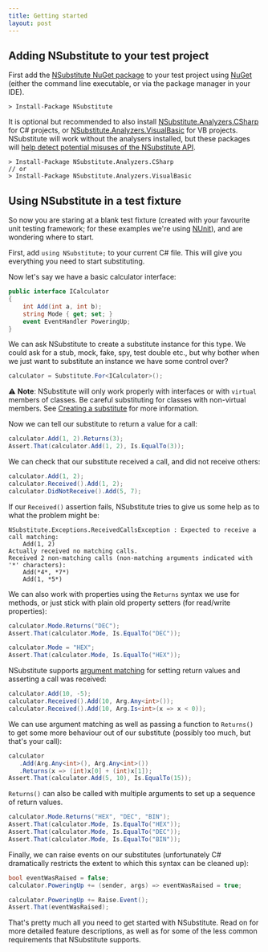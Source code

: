```yaml
---
title: Getting started
layout: post
---
```


## Adding NSubstitute to your test project 

First add the [NSubstitute NuGet package](https://nuget.org/List/Packages/NSubstitute) to your test project using [NuGet](https://docs.microsoft.com/en-us/nuget/quickstart/use-a-package) (either the command line executable, or via the package manager in your IDE).

    > Install-Package NSubstitute

It is optional but recommended to also install [NSubstitute.Analyzers.CSharp](https://www.nuget.org/packages/NSubstitute.Analyzers.CSharp/) for C# projects, or [NSubstitute.Analyzers.VisualBasic](https://www.nuget.org/packages/NSubstitute.Analyzers.VisualBasic/) for VB projects. NSubstitute will work without the analysers installed, but these packages will [help detect potential misuses of the NSubstitute API](/help/nsubstitute-analysers/).

    > Install-Package NSubstitute.Analyzers.CSharp
    // or
    > Install-Package NSubstitute.Analyzers.VisualBasic

## Using NSubstitute in a test fixture

So now you are staring at a blank test fixture (created with your favourite unit testing framework; for these examples we're using [NUnit](https://nunit.org/)), and are wondering where to start. 

First, add `using NSubstitute;` to your current C# file. This will give you everything you need to start substituting. 

Now let's say we have a basic calculator interface:

```csharp
public interface ICalculator
{
    int Add(int a, int b);
    string Mode { get; set; }
    event EventHandler PoweringUp;
}
```

<!--
```requiredcode
ICalculator calculator;
[SetUp]
public void SetUp() { calculator = Substitute.For<ICalculator>(); }
```
-->

We can ask NSubstitute to create a substitute instance for this type. We could ask for a stub, mock, fake, spy, test double etc., but why bother when we just want to substitute an instance we have some control over?

```csharp
calculator = Substitute.For<ICalculator>();
```

⚠️ **Note**: NSubstitute will only work properly with interfaces or with `virtual` members of classes. Be careful substituting for classes with non-virtual members. See [Creating a substitute](/help/creating-a-substitute/#substituting_infrequently_and_carefully_for_classes) for more information.

Now we can tell our substitute to return a value for a call:

```csharp
calculator.Add(1, 2).Returns(3);
Assert.That(calculator.Add(1, 2), Is.EqualTo(3));
```

We can check that our substitute received a call, and did not receive others:

```csharp
calculator.Add(1, 2);
calculator.Received().Add(1, 2);
calculator.DidNotReceive().Add(5, 7);
```

If our `Received()` assertion fails, NSubstitute tries to give us some help as to what the problem might be:


    NSubstitute.Exceptions.ReceivedCallsException : Expected to receive a call matching:
        Add(1, 2)
    Actually received no matching calls.
    Received 2 non-matching calls (non-matching arguments indicated with '*' characters):
        Add(*4*, *7*)
        Add(1, *5*)

We can also work with properties using the `Returns` syntax we use for methods, or just stick with plain old property setters (for read/write properties):

```csharp
calculator.Mode.Returns("DEC");
Assert.That(calculator.Mode, Is.EqualTo("DEC"));

calculator.Mode = "HEX";
Assert.That(calculator.Mode, Is.EqualTo("HEX"));
```

NSubstitute supports [argument matching](/help/argument-matchers/) for setting return values and asserting a call was received:

```csharp
calculator.Add(10, -5);
calculator.Received().Add(10, Arg.Any<int>());
calculator.Received().Add(10, Arg.Is<int>(x => x < 0));
```

We can use argument matching as well as passing a function to `Returns()` to get some more behaviour out of our substitute (possibly too much, but that's your call):

```csharp
calculator
   .Add(Arg.Any<int>(), Arg.Any<int>())
   .Returns(x => (int)x[0] + (int)x[1]);
Assert.That(calculator.Add(5, 10), Is.EqualTo(15));
```

`Returns()` can also be called with multiple arguments to set up a sequence of return values.

```csharp
calculator.Mode.Returns("HEX", "DEC", "BIN");
Assert.That(calculator.Mode, Is.EqualTo("HEX"));
Assert.That(calculator.Mode, Is.EqualTo("DEC"));
Assert.That(calculator.Mode, Is.EqualTo("BIN"));
```

Finally, we can raise events on our substitutes (unfortunately C# dramatically restricts the extent to which this syntax can be cleaned up):

```csharp
bool eventWasRaised = false;
calculator.PoweringUp += (sender, args) => eventWasRaised = true;

calculator.PoweringUp += Raise.Event();
Assert.That(eventWasRaised);
```

That's pretty much all you need to get started with NSubstitute. Read on for more detailed feature descriptions, as well as for some of the less common requirements that NSubstitute supports.
